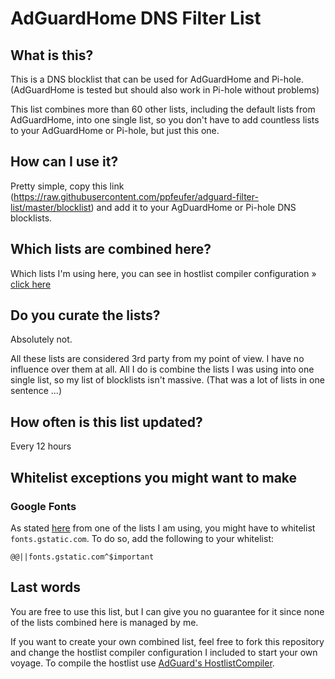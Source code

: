 # AdGuardHome DNS Filter List

## What is this?

This is a DNS blocklist that can be used for AdGuardHome and Pi-hole. (AdGuardHome is tested but should also work in Pi-hole without problems)

This list combines more than 60 other lists, including the default lists from AdGuardHome, into one single list, so you don't have to add countless lists to your AdGuardHome or Pi-hole, but just this one.


## How can I use it?

Pretty simple, copy this link (https://raw.githubusercontent.com/ppfeufer/adguard-filter-list/master/blocklist) and add it to your AgDuardHome or Pi-hole DNS blocklists.


## Which lists are combined here?

Which lists I'm using here, you can see in hostlist compiler configuration » [click here](hostlist-compiler-config.json)


## Do you curate the lists?

Absolutely not.

All these lists are considered 3rd party from my point of view. I have no influence over them at all. All I do is combine the lists I was using into one single list, so my list of blocklists isn't massive. (That was a lot of lists in one sentence ...)


## How often is this list updated?

Every 12 hours


## Whitelist exceptions you might want to make

### Google Fonts

As stated [here](https://github.com/lightswitch05/hosts#google-fonts) from one of the lists I am using, you might have to whitelist `fonts.gstatic.com`. To do so, add the following to your whitelist:

```plainext
@@||fonts.gstatic.com^$important
```


## Last words

You are free to use this list, but I can give you no guarantee for it since none of the lists combined here is managed by me.

If you want to create your own combined list, feel free to fork this repository and change the hostlist compiler configuration I included to start your own voyage. To compile the hostlist use [AdGuard's HostlistCompiler](https://github.com/AdguardTeam/HostlistCompiler).
